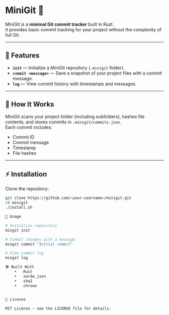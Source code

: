 # MiniGit 🐙

MiniGit is a **minimal Git commit tracker** built in Rust.  
It provides basic commit tracking for your project without the complexity of full Git.

---

## 🚀 Features

- **`init`** — Initialize a MiniGit repository (`.minigit` folder).
- **`commit <message>`** — Save a snapshot of your project files with a commit message.
- **`log`** — View commit history with timestamps and messages.

---

## 🔧 How It Works

MiniGit scans your project folder (including subfolders), hashes file contents, and stores commits in `.minigit/commits.json`.  
Each commit includes:
- Commit ID
- Commit message
- Timestamp
- File hashes

---

## ⚡ Installation

Clone the repository:
```bash
git clone https://github.com/<your-username>/minigit.git
cd minigit
./install.sh

📜 Usage

# Initialize repository
mingit init

# Commit changes with a message
mingit commit "Initial commit"

# View commit log
mingit log

🛠 Built With
	•	Rust
	•	serde_json
	•	sha2
	•	chrono

  
📄 License

MIT License — see the LICENSE file for details.
